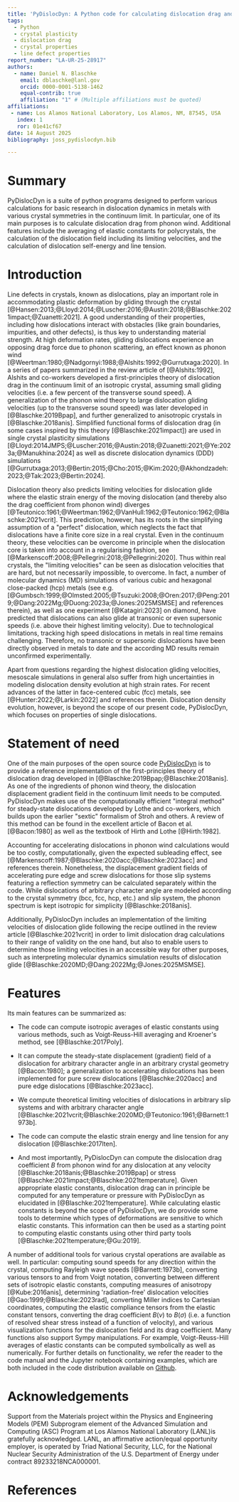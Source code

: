 ```yaml
---
title: 'PyDislocDyn: A Python code for calculating dislocation drag and other crystal properties'
tags:
  - Python
  - crystal plasticity
  - dislocation drag
  - crystal properties
  - line defect properties
report_number: "LA-UR-25-28917"
authors:
  - name: Daniel N. Blaschke
    email: dblaschke@lanl.gov
    orcid: 0000-0001-5138-1462
    equal-contrib: true
    affiliation: "1" # (Multiple affiliations must be quoted)
affiliations:
 - name: Los Alamos National Laboratory, Los Alamos, NM, 87545, USA
   index: 1
   ror: 01e41cf67
date: 14 August 2025
bibliography: joss_pydislocdyn.bib

---
```




# Summary
PyDislocDyn is a suite of python programs designed to perform various calculations for basic research in dislocation dynamics in metals with various crystal symmetries in the continuum limit.
In particular, one of its main purposes is to calculate dislocation drag from phonon wind.
Additional features include the averaging of elastic constants for polycrystals, the calculation of the dislocation field including its limiting velocities, and the calculation of dislocation self-energy and line tension.


# Introduction
Line defects in crystals, known as dislocations, play an important role in accommodating plastic deformation by gliding through the crystal [@Hansen:2013;@Lloyd:2014;@Luscher:2016;@Austin:2018;@Blaschke:2021impact;@Zuanetti:2021].
A good understanding of their properties, including how dislocations interact with obstacles (like grain boundaries, impurities, and other defects), is thus key to understanding material strength.
At high deformation rates, gliding dislocations experience an opposing drag force due to phonon scattering, an effect known as phonon wind [@Weertman:1980;@Nadgornyi:1988;@Alshits:1992;@Gurrutxaga:2020].
In a series of papers summarized in the review article of [@Alshits:1992], Alshits and co-workers developed a first-principles theory of dislocation drag in the continuum limit of an isotropic crystal, assuming small gliding velocities (i.e. a few percent of the transverse sound speed).
A generalization of the phonon wind theory to large dislocation gliding velocities (up to the transverse sound speed) was later developed in [@Blaschke:2019Bpap], and further generalized to anisotropic crystals in [@Blaschke:2018anis].
Simplified functional forms of dislocation drag (in some cases inspired by this theory [@Blaschke:2021impact]) are used in single crystal plasticity simulations [@Lloyd:2014JMPS;@Luscher:2016;@Austin:2018;@Zuanetti:2021;@Ye:2023a;@Manukhina:2024] 
as well as discrete dislocation dynamics (DDD) simulations [@Gurrutxaga:2013;@Bertin:2015;@Cho:2015;@Kim:2020;@Akhondzadeh:2023;@Tak:2023;@Bertin:2024].

Dislocation theory also predicts limiting velocities for dislocation glide where the elastic strain energy of the moving dislocation (and thereby also the drag coefficient from phonon wind) diverges [@Teutonico:1961;@Weertman:1962;@VanHull:1962;@Teutonico:1962;@Blaschke:2021vcrit].
This prediction, however, has its roots in the simplifying assumption of a "perfect" dislocation, which neglects the fact that dislocations have a finite core size in a real crystal.
Even in the continuum theory, these velocities can be overcome in principle when the dislocation core is taken into account in a regularising fashion, see [@Markenscoff:2008;@Pellegrini:2018;@Pellegrini:2020].
Thus within real crystals, the "limiting velocities" can be seen as dislocation velocities that are hard, but not necessarily impossible, to overcome.
In fact, a number of molecular dynamics (MD) simulations of various cubic and hexagonal close-packed (hcp) metals (see e.g. [@Gumbsch:1999;@Olmsted:2005;@Tsuzuki:2008;@Oren:2017;@Peng:2019;@Dang:2022Mg;@Duong:2023a;@Jones:2025MSMSE] and references therein),
as well as one experiment [@Katagiri:2023] on diamond, have predicted that dislocations can also glide at transonic or even supersonic speeds (i.e. above their highest limiting velocity).
Due to technological limitations, tracking high speed dislocations in metals in real time remains challenging.
Therefore, no transonic or supersonic dislocations have been directly observed in metals to date and the according MD results remain unconfirmed experimentally.

Apart from questions regarding the highest dislocation gliding velocities, mesoscale simulations in general also suffer from high uncertainties in modeling dislocation density evolution at high strain rates.
For recent advances of the latter in face-centered cubic (fcc) metals, see [@Hunter:2022;@Larkin:2022] and references therein.
Dislocation density evolution, however, is beyond the scope of our present code, PyDislocDyn, which focuses on properties of single dislocations.




# Statement of need

One of the main purposes of the open source code [PyDislocDyn](https://github.com/dblaschke-LANL/PyDislocDyn) is to provide a reference implementation of the first-principles theory of dislocation drag developed in [@Blaschke:2019Bpap;@Blaschke:2018anis].
As one of the ingredients of phonon wind theory, the dislocation displacement gradient field in the continuum limit needs to be computed.
PyDislocDyn makes use of the computationally efficient "integral method" for steady-state dislocations developed by Lothe and co-workers, which builds upon the earlier "sextic" formalism of Stroh and others.
A review of this method can be found in the excellent article of Bacon et al. [@Bacon:1980] as well as the textbook of Hirth and Lothe [@Hirth:1982].

Accounting for accelerating dislocations in phonon wind calculations would be too costly, computationally, given the expected subleading effect, see [@Markenscoff:1987;@Blaschke:2020acc;@Blaschke:2023acc] and references therein.
Nonetheless, the displacement gradient fields of accelerating pure edge and screw dislocations for those slip systems featuring a reflection symmetry can be calculated separately within the code.
While dislocations of arbitrary character angle are modeled according to the crystal symmetry (bcc, fcc, hcp, etc.) and slip system, the phonon spectrum is kept isotropic for simplicity [@Blaschke:2018anis].

Additionally, PyDislocDyn includes an implementation of the limiting velocities of dislocation glide following the recipe outlined in the review article [@Blaschke:2021vcrit] in order to limit dislocation drag calculations to their range of validity on the one hand, but also to enable users to determine those limiting velocities in an accessible way for other purposes, such as interpreting molecular dynamics simulation results of dislocation glide [@Blaschke:2020MD;@Dang:2022Mg;@Jones:2025MSMSE].




# Features

Its main features can be summarized as:

- The code can compute isotropic averages of elastic constants using various methods, such as Voigt-Reuss-Hill averaging and Kroener's method, see [@Blaschke:2017Poly].

- It can compute the steady-state displacement (gradient) field of a dislocation for arbitrary character angle in an arbitrary crystal geometry [@Bacon:1980]; a generalization to accelerating dislocations has been implemented for pure screw dislocations [@Blaschke:2020acc] and pure edge dislocations [@Blaschke:2023acc].

- We compute theoretical limiting velocities of dislocations in arbitrary slip systems and with arbitrary character angle [@Blaschke:2021vcrit;@Blaschke:2020MD;@Teutonico:1961;@Barnett:1973b].

- The code can compute the elastic strain energy and line tension for any dislocation [@Blaschke:2017lten].

- And most importantly, PyDislocDyn can compute the dislocation drag coefficient $B$ from phonon wind for any dislocation at any velocity [@Blaschke:2018anis;@Blaschke:2019Bpap] or stress [@Blaschke:2021impact;@Blaschke:2021temperature].
Given appropriate elastic constants, dislocation drag can in principle be computed for any temperature or pressure with PyDislocDyn as elucidated in [@Blaschke:2021temperature].
While calculating elastic constants is beyond the scope of PyDislocDyn, we do provide some tools to determine which types of deformations are sensitive to which elastic constants.
This information can then be used as a starting point to computing elastic constants using other third party tools  [@Blaschke:2021temperature;@Gu:2019].

A number of additional tools for various crystal operations are available as well.
In particular:
computing sound speeds for any direction within the crystal, computing Rayleigh wave speeds [@Barnett:1973b], converting various tensors to and from Voigt notation, converting between different sets of isotropic elastic constants, computing measures of anisotropy [@Kube:2016anis], determining 'radiation-free' dislocation velocities [@Gao:1999;@Blaschke:2023rad], converting Miller indices to Cartesian coordinates, computing the elastic compliance tensors from the elastic constant tensors, converting the drag coefficient $B(v)$ to $B(\sigma)$ (i.e. a function of resolved shear stress instead of a function of velocity), and various visualization functions for the dislocation field and its drag coefficient.
Many functions also support Sympy manipulations.
For example, Voigt-Reuss-Hill averages of elastic constants can be computed symbolically as well as numerically.
For further details on functionality, we refer the reader to the code manual and the Jupyter notebook containing examples, which are both included in the code distribution available on [Github](https://github.com/dblaschke-LANL/PyDislocDyn).



# Acknowledgements

Support from the Materials project within the Physics and Engineering Models (PEM) Subprogram element of the Advanced Simulation and Computing (ASC) Program at Los Alamos National Laboratory (LANL)is gratefully acknowledged.
LANL, an affirmative action/equal opportunity employer, is operated by Triad National Security, LLC, for the National Nuclear Security Administration of the U.S. Department of Energy under contract 89233218NCA000001.


# References

